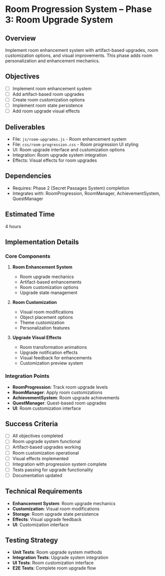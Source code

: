 # Room Progression System – Phase 3: Room Upgrade System

## Overview
Implement room enhancement system with artifact-based upgrades, room customization options, and visual improvements. This phase adds room personalization and enhancement mechanics.

## Objectives
- [ ] Implement room enhancement system
- [ ] Add artifact-based room upgrades
- [ ] Create room customization options
- [ ] Implement room state persistence
- [ ] Add room upgrade visual effects

## Deliverables
- File: `js/room-upgrades.js` - Room enhancement system
- File: `css/room-progression.css` - Room progression UI styling
- UI: Room upgrade interface and customization options
- Integration: Room upgrade system integration
- Effects: Visual effects for room upgrades

## Dependencies
- Requires: Phase 2 (Secret Passages System) completion
- Integrates with: RoomProgression, RoomManager, AchievementSystem, QuestManager

## Estimated Time
4 hours

## Implementation Details

### Core Components
1. **Room Enhancement System**
   - Room upgrade mechanics
   - Artifact-based enhancements
   - Room customization options
   - Upgrade state management

2. **Room Customization**
   - Visual room modifications
   - Object placement options
   - Theme customization
   - Personalization features

3. **Upgrade Visual Effects**
   - Room transformation animations
   - Upgrade notification effects
   - Visual feedback for enhancements
   - Customization preview system

### Integration Points
- **RoomProgression**: Track room upgrade levels
- **RoomManager**: Apply room customizations
- **AchievementSystem**: Room upgrade achievements
- **QuestManager**: Quest-based room upgrades
- **UI**: Room customization interface

## Success Criteria
- [ ] All objectives completed
- [ ] Room upgrade system functional
- [ ] Artifact-based upgrades working
- [ ] Room customization operational
- [ ] Visual effects implemented
- [ ] Integration with progression system complete
- [ ] Tests passing for upgrade functionality
- [ ] Documentation updated

## Technical Requirements
- **Enhancement System**: Room upgrade mechanics
- **Customization**: Visual room modifications
- **Storage**: Room upgrade state persistence
- **Effects**: Visual upgrade feedback
- **UI**: Customization interface

## Testing Strategy
- **Unit Tests**: Room upgrade system methods
- **Integration Tests**: Upgrade system integration
- **UI Tests**: Room customization interface
- **E2E Tests**: Complete room upgrade flow
